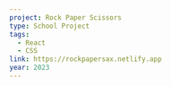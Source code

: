 ```yaml
---
project: Rock Paper Scissors
type: School Project
tags:
  - React
  - CSS
link: https://rockpapersax.netlify.app
year: 2023
---
```

